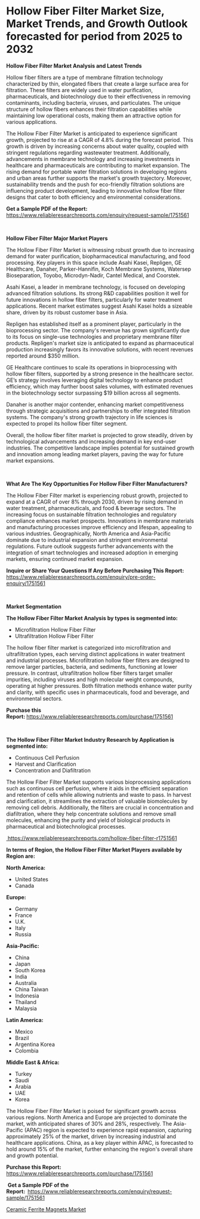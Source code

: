 <p><h1>Hollow Fiber Filter Market Size, Market Trends, and Growth Outlook forecasted for period from 2025 to 2032</h1></p><p><strong>Hollow Fiber Filter Market Analysis and Latest Trends</strong></p>
<p><p>Hollow fiber filters are a type of membrane filtration technology characterized by thin, elongated fibers that create a large surface area for filtration. These filters are widely used in water purification, pharmaceuticals, and biotechnology due to their effectiveness in removing contaminants, including bacteria, viruses, and particulates. The unique structure of hollow fibers enhances their filtration capabilities while maintaining low operational costs, making them an attractive option for various applications.</p><p>The Hollow Fiber Filter Market is anticipated to experience significant growth, projected to rise at a CAGR of 4.8% during the forecast period. This growth is driven by increasing concerns about water quality, coupled with stringent regulations regarding wastewater treatment. Additionally, advancements in membrane technology and increasing investments in healthcare and pharmaceuticals are contributing to market expansion. The rising demand for portable water filtration solutions in developing regions and urban areas further supports the market's growth trajectory. Moreover, sustainability trends and the push for eco-friendly filtration solutions are influencing product development, leading to innovative hollow fiber filter designs that cater to both efficiency and environmental considerations.</p></p>
<p><strong>Get a Sample PDF of the Report:&nbsp;</strong> <a href="https://www.reliableresearchreports.com/enquiry/request-sample/1751561?utm_campaign=3543&utm_medium=2&utm_source=Github&utm_content=ia&utm_term=01042025&utm_id=hollow-fiber-filter">https://www.reliableresearchreports.com/enquiry/request-sample/1751561</a></p>
<p>&nbsp;</p>
<p><strong>Hollow Fiber Filter Major Market Players</strong></p>
<p><p>The Hollow Fiber Filter Market is witnessing robust growth due to increasing demand for water purification, biopharmaceutical manufacturing, and food processing. Key players in this space include Asahi Kasei, Repligen, GE Healthcare, Danaher, Parker-Hannifin, Koch Membrane Systems, Watersep Bioseparation, Toyobo, Microdyn-Nadir, Cantel Medical, and Coorstek.</p><p>Asahi Kasei, a leader in membrane technology, is focused on developing advanced filtration solutions. Its strong R&D capabilities position it well for future innovations in hollow fiber filters, particularly for water treatment applications. Recent market estimates suggest Asahi Kasei holds a sizeable share, driven by its robust customer base in Asia.</p><p>Repligen has established itself as a prominent player, particularly in the bioprocessing sector. The company's revenue has grown significantly due to its focus on single-use technologies and proprietary membrane filter products. Repligen's market size is anticipated to expand as pharmaceutical production increasingly favors its innovative solutions, with recent revenues reported around $350 million.</p><p>GE Healthcare continues to scale its operations in bioprocessing with hollow fiber filters, supported by a strong presence in the healthcare sector. GE’s strategy involves leveraging digital technology to enhance product efficiency, which may further boost sales volumes, with estimated revenues in the biotechnology sector surpassing $19 billion across all segments.</p><p>Danaher is another major contender, enhancing market competitiveness through strategic acquisitions and partnerships to offer integrated filtration systems. The company's strong growth trajectory in life sciences is expected to propel its hollow fiber filter segment.</p><p>Overall, the hollow fiber filter market is projected to grow steadily, driven by technological advancements and increasing demand in key end-user industries. The competitive landscape implies potential for sustained growth and innovation among leading market players, paving the way for future market expansions.</p></p>
<p>&nbsp;</p>
<p><strong>What Are The Key Opportunities For Hollow Fiber Filter Manufacturers?</strong></p>
<p><p>The Hollow Fiber Filter market is experiencing robust growth, projected to expand at a CAGR of over 8% through 2030, driven by rising demand in water treatment, pharmaceuticals, and food & beverage sectors. The increasing focus on sustainable filtration technologies and regulatory compliance enhances market prospects. Innovations in membrane materials and manufacturing processes improve efficiency and lifespan, appealing to various industries. Geographically, North America and Asia-Pacific dominate due to industrial expansion and stringent environmental regulations. Future outlook suggests further advancements with the integration of smart technologies and increased adoption in emerging markets, ensuring continued market expansion.</p></p>
<p><strong>Inquire or Share Your Questions If Any Before Purchasing This Report:</strong> <a href="https://www.reliableresearchreports.com/enquiry/pre-order-enquiry/1751561?utm_campaign=3543&utm_medium=2&utm_source=Github&utm_content=ia&utm_term=01042025&utm_id=hollow-fiber-filter">https://www.reliableresearchreports.com/enquiry/pre-order-enquiry/1751561</a></p>
<p>&nbsp;</p>
<p><strong>Market Segmentation</strong></p>
<p><strong>The Hollow Fiber Filter Market Analysis by types is segmented into:</strong></p>
<p><ul><li>Microfiltration Hollow Fiber Filter</li><li>Ultrafiltration Hollow Fiber Filter</li></ul></p>
<p><p>The hollow fiber filter market is categorized into microfiltration and ultrafiltration types, each serving distinct applications in water treatment and industrial processes. Microfiltration hollow fiber filters are designed to remove larger particles, bacteria, and sediments, functioning at lower pressure. In contrast, ultrafiltration hollow fiber filters target smaller impurities, including viruses and high molecular weight compounds, operating at higher pressures. Both filtration methods enhance water purity and clarity, with specific uses in pharmaceuticals, food and beverage, and environmental sectors.</p></p>
<p><strong>Purchase this Report:&nbsp;</strong><a href="https://www.reliableresearchreports.com/purchase/1751561?utm_campaign=3543&utm_medium=2&utm_source=Github&utm_content=ia&utm_term=01042025&utm_id=hollow-fiber-filter">https://www.reliableresearchreports.com/purchase/1751561</a></p>
<p>&nbsp;</p>
<p><strong>The Hollow Fiber Filter Market Industry Research by Application is segmented into:</strong></p>
<p><ul><li>Continuous Cell Perfusion</li><li>Harvest and Clarification</li><li>Concentration and Diafiltration</li></ul></p>
<p><p>The Hollow Fiber Filter Market supports various bioprocessing applications such as continuous cell perfusion, where it aids in the efficient separation and retention of cells while allowing nutrients and waste to pass. In harvest and clarification, it streamlines the extraction of valuable biomolecules by removing cell debris. Additionally, the filters are crucial in concentration and diafiltration, where they help concentrate solutions and remove small molecules, enhancing the purity and yield of biological products in pharmaceutical and biotechnological processes.</p></p>
<p><a href="https://www.reliableresearchreports.com/hollow-fiber-filter-r1751561?utm_campaign=3543&utm_medium=2&utm_source=Github&utm_content=ia&utm_term=01042025&utm_id=hollow-fiber-filter">&nbsp;https://www.reliableresearchreports.com/hollow-fiber-filter-r1751561</a></p>
<p><strong>In terms of Region, the Hollow Fiber Filter Market Players available by Region are:</strong></p>
<p>
    <p> <strong> North America: </strong>
        <ul>
            <li>United States</li>
            <li>Canada</li>
        </ul>
        </p> 
    <p> <strong> Europe: </strong>
        <ul>
            <li>Germany</li>
            <li>France</li>
            <li>U.K.</li>
            <li>Italy</li>
            <li>Russia</li>
        </ul>
        </p> 
    <p> <strong> Asia-Pacific: </strong>
        <ul>
            <li>China</li>
            <li>Japan</li>
            <li>South Korea</li>
            <li>India</li>
            <li>Australia</li>
            <li>China Taiwan</li>
            <li>Indonesia</li>
            <li>Thailand</li>
            <li>Malaysia</li>
        </ul>
        </p> 
    <p> <strong> Latin America: </strong>
        <ul>
            <li>Mexico</li>
            <li>Brazil</li>
            <li>Argentina Korea</li>
            <li>Colombia</li>
        </ul>
        </p> 
    <p> <strong> Middle East & Africa: </strong>
        <ul>
            <li>Turkey</li>
            <li>Saudi</li>
            <li>Arabia</li>
            <li>UAE</li>
            <li>Korea</li>
        </ul>
    </p>
    </p>
<p><p>The Hollow Fiber Filter Market is poised for significant growth across various regions. North America and Europe are projected to dominate the market, with anticipated shares of 30% and 28%, respectively. The Asia-Pacific (APAC) region is expected to experience rapid expansion, capturing approximately 25% of the market, driven by increasing industrial and healthcare applications. China, as a key player within APAC, is forecasted to hold around 15% of the market, further enhancing the region's overall share and growth potential.</p></p>
<p><strong>Purchase this Report: </strong><a href="https://www.reliableresearchreports.com/purchase/1751561?utm_campaign=3543&utm_medium=2&utm_source=Github&utm_content=ia&utm_term=01042025&utm_id=hollow-fiber-filter">https://www.reliableresearchreports.com/purchase/1751561</a></p>
<p>&nbsp;<strong>Get a Sample PDF of the Report:&nbsp;&nbsp;</strong><a href="https://www.reliableresearchreports.com/enquiry/request-sample/1751561?utm_campaign=3543&utm_medium=2&utm_source=Github&utm_content=ia&utm_term=01042025&utm_id=hollow-fiber-filter">https://www.reliableresearchreports.com/enquiry/request-sample/1751561</a></p>
<p><strong></strong></p>
<p><p><a href="https://github.com/eymermanda0p/Market-Research-Report-List-1/blob/main/ceramic-ferrite-magnets-market.md?utm_campaign=3543&utm_medium=2&utm_source=Github&utm_content=ia&utm_term=01042025&utm_id=hollow-fiber-filter">Ceramic Ferrite Magnets Market</a></p></p>